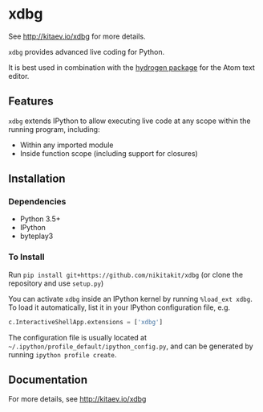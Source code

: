 # xdbg
See http://kitaev.io/xdbg for more details.

`xdbg` provides advanced live coding for Python.

It is best used in combination with the [hydrogen package](https://github.com/nteract/hydrogen) for the Atom text editor.

## Features
`xdbg` extends IPython to allow executing live code at any scope within the running program, including:
  * Within any imported module
  * Inside function scope (including support for closures)

## Installation

### Dependencies
* Python 3.5+
* IPython
* byteplay3

### To Install

Run `pip install git+https://github.com/nikitakit/xdbg` (or clone the repository and use `setup.py`)

You can activate `xdbg` inside an IPython kernel by running `%load_ext xdbg`. To load it automatically,
list it in your IPython configuration file, e.g.

```python
c.InteractiveShellApp.extensions = ['xdbg']
```

The configuration file is usually located at `~/.ipython/profile_default/ipython_config.py`, and can be
generated by running `ipython profile create`.

## Documentation

For more details, see http://kitaev.io/xdbg
